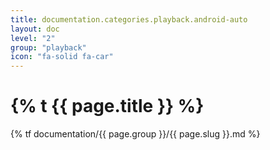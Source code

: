 ```yaml
---
title: documentation.categories.playback.android-auto
layout: doc
level: "2"
group: "playback"
icon: "fa-solid fa-car"
---
```


# {% t {{ page.title }} %}

{% tf documentation/{{ page.group }}/{{ page.slug }}.md %}
